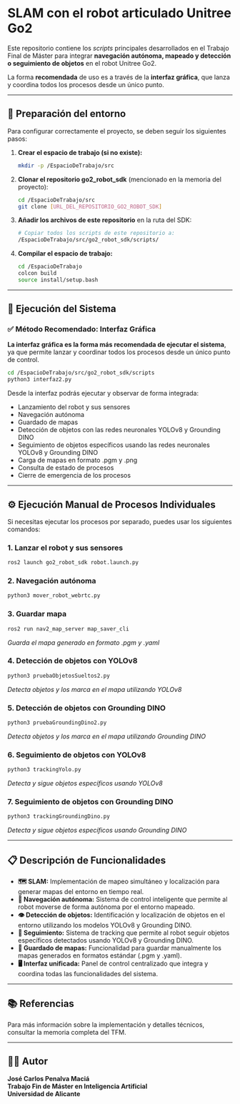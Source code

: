 # SLAM con el robot articulado Unitree Go2

Este repositorio contiene los *scripts* principales desarrollados en el Trabajo Final de Máster para integrar **navegación autónoma, mapeado y detección o seguimiento de objetos** en el robot Unitree Go2.  

La forma **recomendada** de uso es a través de la **interfaz gráfica**, que lanza y coordina todos los procesos desde un único punto.  

---

## 📂 Preparación del entorno

Para configurar correctamente el proyecto, se deben seguir los siguientes pasos:

1. **Crear el espacio de trabajo (si no existe):**  
   ```bash
   mkdir -p /EspacioDeTrabajo/src
   ```

2. **Clonar el repositorio go2_robot_sdk** (mencionado en la memoria del proyecto):
   ```bash
   cd /EspacioDeTrabajo/src
   git clone [URL_DEL_REPOSITORIO_GO2_ROBOT_SDK]
   ```

3. **Añadir los archivos de este repositorio** en la ruta del SDK:
   ```bash
   # Copiar todos los scripts de este repositorio a:
   /EspacioDeTrabajo/src/go2_robot_sdk/scripts/
   ```

4. **Compilar el espacio de trabajo:**
   ```bash
   cd /EspacioDeTrabajo
   colcon build
   source install/setup.bash
   ```

---

## 🚀 Ejecución del Sistema

### ✅ **Método Recomendado: Interfaz Gráfica**

**La interfaz gráfica es la forma más recomendada de ejecutar el sistema**, ya que permite lanzar y coordinar todos los procesos desde un único punto de control.

```bash
cd /EspacioDeTrabajo/src/go2_robot_sdk/scripts
python3 interfaz2.py
```

Desde la interfaz podrás ejecutar y observar de forma integrada:
- Lanzamiento del robot y sus sensores
- Navegación autónoma
- Guardado de mapas
- Detección de objetos con las redes neuronales YOLOv8 y Grounding DINO
- Seguimiento de objetos específicos usando las redes neuronales YOLOv8 y Grounding DINO
- Carga de mapas en formato .pgm y .png
- Consulta de estado de procesos
- Cierre de emergencia de los procesos

---

## ⚙️ Ejecución Manual de Procesos Individuales

Si necesitas ejecutar los procesos por separado, puedes usar los siguientes comandos:

### 1. **Lanzar el robot y sus sensores**
```bash
ros2 launch go2_robot_sdk robot.launch.py
```

### 2. **Navegación autónoma**
```bash
python3 mover_robot_webrtc.py
```

### 3. **Guardar mapa**
```bash
ros2 run nav2_map_server map_saver_cli
```
*Guarda el mapa generado en formato .pgm y .yaml*

### 4. **Detección de objetos con YOLOv8**
```bash
python3 pruebaObjetosSueltos2.py
```
*Detecta objetos y los marca en el mapa utilizando YOLOv8*

### 5. **Detección de objetos con Grounding DINO**
```bash
python3 pruebaGroundingDino2.py
```
*Detecta objetos y los marca en el mapa utilizando Grounding DINO*

### 6. **Seguimiento de objetos con YOLOv8**
```bash
python3 trackingYolo.py
```
*Detecta y sigue objetos específicos usando YOLOv8*

### 7. **Seguimiento de objetos con Grounding DINO**
```bash
python3 trackingGroundingDino.py
```
*Detecta y sigue objetos específicos usando Grounding DINO*

---

## 📋 Descripción de Funcionalidades

- **🗺️ SLAM:** Implementación de mapeo simultáneo y localización para generar mapas del entorno en tiempo real.
- **🤖 Navegación autónoma:** Sistema de control inteligente que permite al robot moverse de forma autónoma por el entorno mapeado.
- **👁️ Detección de objetos:** Identificación y localización de objetos en el entorno utilizando los modelos YOLOv8 y Grounding DINO.
- **🎯 Seguimiento:** Sistema de tracking que permite al robot seguir objetos específicos detectados usando YOLOv8 y Grounding DINO.
- **💾 Guardado de mapas:** Funcionalidad para guardar manualmente los mapas generados en formatos estándar (.pgm y .yaml).
- **🖥️ Interfaz unificada:** Panel de control centralizado que integra y coordina todas las funcionalidades del sistema.

---

## 📚 Referencias

Para más información sobre la implementación y detalles técnicos, consultar la memoria completa del TFM.

---

## 👨‍💻 Autor

**José Carlos Penalva Maciá**  
**Trabajo Fin de Máster en Inteligencia Artificial**  
**Universidad de Alicante**
